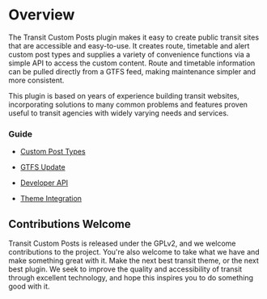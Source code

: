 # Overview

The Transit Custom Posts plugin makes it easy to create public transit sites that are accessible and easy-to-use. It creates route, timetable and alert custom post types and supplies a variety of convenience functions via a simple API to access the custom content. Route and timetable information can be pulled directly from a GTFS feed, making maintenance simpler and more consistent.

This plugin is based on years of experience building transit websites, incorporating solutions to many common problems and features proven useful to transit agencies with widely varying needs and services.

### Guide

* [Custom Post Types](custom-posts.md)

* [GTFS Update](gtfs-update.md)

* [Developer API](api.md)

* [Theme Integration](themes.md)

## Contributions Welcome

Transit Custom Posts is released under the GPLv2, and we welcome contributions to the project. You're also welcome to take what we have and make something great with it. Make the next best transit theme, or the next best plugin. We seek to improve the quality and accessibility of transit through excellent technology, and hope this inspires you to do something good with it.

<!-- See the [Github repo](https://github.com/trillium-solutions/public-transit-custom-posts) for more information on contributing. -->